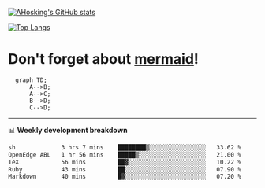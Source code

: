 [![AHosking's GitHub stats](https://github-readme-stats.vercel.app/api?username=ahosking&count_private=true&show_icons=true&theme=onedark&hide_rank=true&include_all_commits=true)](https://github.com/ahosking)

[![Top Langs](https://github-readme-stats.vercel.app/api/top-langs/?username=ahosking&layout=compact&theme=onedark)](https://github.com/ahosking)


# Don't forget about [mermaid](https://github.blog/2022-02-14-include-diagrams-markdown-files-mermaid/)!

```mermaid
  graph TD;
      A-->B;
      A-->C;
      B-->D;
      C-->D;
```
-------

📊 **Weekly development breakdown**

<!--START_SECTION:waka-->

```txt
sh             3 hrs 7 mins    ████████▒░░░░░░░░░░░░░░░░   33.62 %
OpenEdge ABL   1 hr 56 mins    █████▒░░░░░░░░░░░░░░░░░░░   21.00 %
TeX            56 mins         ██▓░░░░░░░░░░░░░░░░░░░░░░   10.22 %
Ruby           43 mins         ██░░░░░░░░░░░░░░░░░░░░░░░   07.90 %
Markdown       40 mins         █▓░░░░░░░░░░░░░░░░░░░░░░░   07.20 %
```

<!--END_SECTION:waka-->
